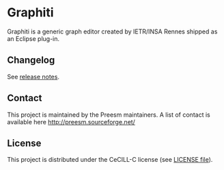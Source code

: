 Graphiti
========

Graphiti is a generic graph editor created by IETR/INSA Rennes shipped as an Eclipse plug-in.

## Changelog

See [release notes](release_notes.md).

## Contact

This project is maintained by the Preesm maintainers. A list of contact is available here http://preesm.sourceforge.net/

## License

This project is distributed under the CeCILL-C license (see [LICENSE file](LICENSE)).
